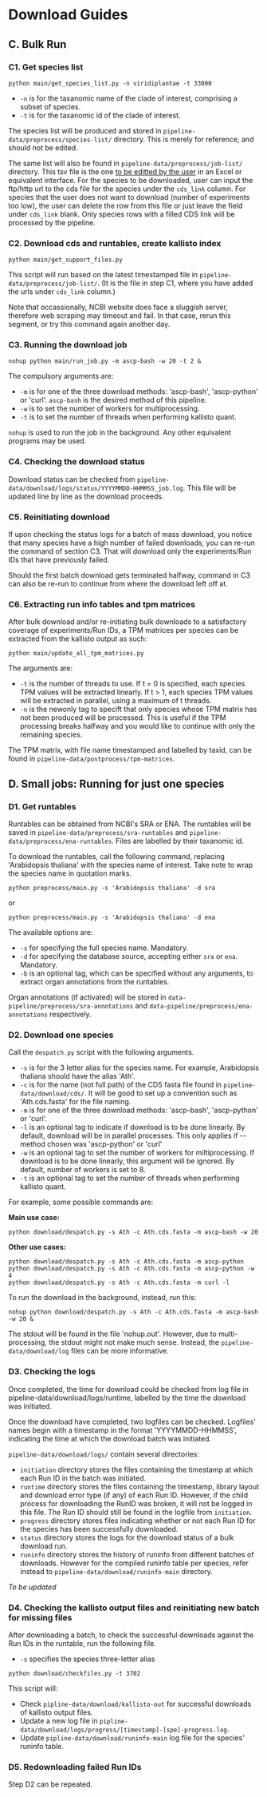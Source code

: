 # Download Guides

## C. Bulk Run

### C1. Get species list
```
python main/get_species_list.py -n viridiplantae -t 33090
```
- `-n` is for the taxanomic name of the clade of interest, comprising a subset of species.
- `-t` is for the taxanomic id of the clade of interest.

The species list will be produced and stored in `pipeline-data/preprocess/species-list/` directory. This is merely for reference, and should not be edited.

The same list will also be found in `pipeline-data/preprocess/job-list/` directory. This tsv file is the one <ins>to be editted by the user</ins> in an Excel or equivalent interface. For the species to be downloaded, user can input the ftp/http url to the cds file for the species under the `cds_link` column. For species that the user does not want to download (number of experiments too low), the user can delete the row from this file or just leave the field under `cds_link` blank. Only species rows with a filled CDS link will be processed by the pipeline.

### C2. Download cds and runtables, create kallisto index
```
python main/get_support_files.py
```
This script will run based on the latest timestamped file in `pipeline-data/preprocess/job-list/`. (It is the file in step C1, where you have added the urls under `cds_link` column.)

Note that occassionally, NCBI website does face a sluggish server, therefore web scraping may timeout and fail. In that case, rerun this segment, or try this command again another day.

### C3. Running the download job
```
nohup python main/run_job.py -m ascp-bash -w 20 -t 2 &
```
The compulsory arguments are:
- `-m` is for one of the three download methods: 'ascp-bash', 'ascp-python' or 'curl'. `ascp-bash` is the desired method of this pipeline.
- `-w` is to set the number of workers for multiprocessing.
- `-t` is to set the number of threads when performing kallisto quant.

`nohup` is used to run the job in the background. Any other equivalent programs may be used.

### C4. Checking the download status

Download status can be checked from `pipeline-data/download/logs/status/YYYYMMDD-HHMMSS_job.log`. This file will be updated line by line as the download proceeds.

### C5. Reinitiating download

If upon checking the status logs for a batch of mass download, you notice that many species have a high number of failed downloads, you can re-run the command of section C3. That will download only the experiments/Run IDs that have previously failed.

Should the first batch download gets terminated halfway, command in C3 can also be re-run to continue from where the download left off at.

### C6. Extracting run info tables and tpm matrices

After bulk download and/or re-initiating bulk downloads to a satisfactory coverage of experiments/Run IDs, a TPM matrices per species can be extracted from the kallisto output as such:
```
python main/update_all_tpm_matrices.py
```

The arguments are:

- `-t` is the number of threads to use. If t = 0 is specified, each species TPM values will be extracted linearly. If t > 1, each species TPM values will be extracted in parallel, using a maximum of t threads.
- `-n` is the newonly tag to specift that only species whose TPM matrix has not been produced will be processed. This is useful if the TPM processing breaks halfway and you would like to continue with only the remaining species.

The TPM matrix, with file name timestamped and labelled by taxid, can be found in `pipeline-data/postprocess/tpm-matrices`.

## D. Small jobs: Running for just one species

### D1. Get runtables

Runtables can be obtained from NCBI's SRA or ENA. The runtables will be saved in `pipeline-data/preprocess/sra-runtables` and `pipeline-data/preprocess/ena-runtables`. Files are labelled by their taxanomic id.

To download the runtables, call the following command, replacing 'Arabidopsis thaliana' with the species name of interest. Take note to wrap the species name in quotation marks.

```
python preprocess/main.py -s 'Arabidopsis thaliana' -d sra
```
or
```
python preprocess/main.py -s 'Arabidopsis thaliana' -d ena
```

The available options are:
- `-s` for specifying the full species name. Mandatory.
- `-d` for specifying the database source, accepting either `sra` or `ena`. Mandatory.
- `-b` is an optional tag, which can be specified without any arguments, to extract organ annotations from the runtables.

Organ annotations (if activated) will be stored in `data-pipeline/preprocess/sra-annotations` and `data-pipeline/preprocess/ena-annotations` respectively.


### D2. Download one species

Call the `despatch.py` script with the following arguments.
- `-s` is for the 3 letter alias for the species name. For example, Arabidopsis thaliana should have the alias 'Ath'.
- `-c` is for the name (not full path) of the CDS fasta file found in `pipeline-data/download/cds/`. It will be good to set up a convention such as 'Ath.cds.fasta' for the file naming.
- `-m` is for one of the three download methods: 'ascp-bash', 'ascp-python' or 'curl'.
- `-l` is an optional tag to indicate if download is to be done linearly. By default, download will be in parallel processes. This only applies if --method chosen was 'ascp-python' or 'curl'
- `-w` is an optional tag to set the number of workers for miltiprocessing. If download is to be done linearly, this argument will be ignored. By default, number of workers is set to 8.
- `-t` is an optional tag to set the number of threads when performing kallisto quant.

For example, some possible commands are:

**Main use case:**
```
python download/despatch.py -s Ath -c Ath.cds.fasta -m ascp-bash -w 20
```

**Other use cases:**
```
python download/despatch.py -s Ath -c Ath.cds.fasta -m ascp-python
python download/despatch.py -s Ath -c Ath.cds.fasta -m ascp-python -w 4
python download/despatch.py -s Ath -c Ath.cds.fasta -m curl -l
```

To run the download in the background, instead, run this:
```
nohup python download/despatch.py -s Ath -c Ath.cds.fasta -m ascp-bash -w 20 &
```
The stdout will be found in the file 'nohup.out'. However, due to multi-processing, the stdout might not make much sense. Instead, the `pipeline-data/download/log` files can be more informative.

### D3. Checking the logs

Once completed, the time for download could be checked from log file in pipeline-data/download/logs/runtime, labelled by the time the download was initiated.

Once the download have completed, two logfiles can be checked. Logfiles' names begin with a timestamp in the format 'YYYYMMDD-HHMMSS', indicating the time at which the download batch was initiated.

`pipeline-data/download/logs/` contain several directories:
- `initiation` directory stores the files containing the timestamp at which each Run ID in the batch was initiated.
- `runtime` directory stores the files containing the timestamp, library layout and download error type (if any) of each Run ID. However, if the child process for downloading the RunID was broken, it will not be logged in this file. The Run ID should still be found in the logfile from `initiation`.
- `progress` directory stores files indicating whether or not each Run ID for the species has been successfully downloaded.
- `status` directory stores the logs for the download status of a bulk download run.
- `runinfo` directory stores the history of runinfo from different batches of downloads. However for the compiled runinfo table per species, refer instead to `pipeline-data/download/runinfo-main` directory.

_To be updated_

### D4. Checking the kallisto output files and reinitiating new batch for missing files

After downloading a batch, to check the successful downloads against the Run IDs in the runtable, run the following file.
- `-s` specifies the species three-letter alias

```
python download/checkfiles.py -t 3702
```

This script will:
- Check `pipline-data/download/kallisto-out` for successful downloads of kallisto output files.
- Update a new log file in `pipline-data/download/logs/progress/[timestamp]-[spe]-progress.log`.
- Update `pipline-data/download/runinfo-main` log file for the species' runinfo table.

### D5. Redownloading failed Run IDs

Step D2 can be repeated.
